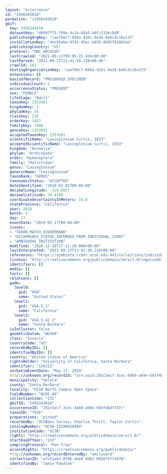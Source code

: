 ```yaml
---
layout: "occurrence"
id: "2456343618"
permalink: "/2456343618"
gbif:
  key: 2456343618
  datasetKey: "d6097f75-f99e-4c2a-b8a5-b0fc213ecbd0"
  publishingOrgKey: "cae7b6c7-669a-4261-9a34-6e8cdc16a125"
  installationKey: "4ec55ebe-9f92-45ec-b076-dd45f61003ab"
  publishingCountry: "US"
  protocol: "DWC_ARCHIVE"
  lastCrawled: "2021-09-11T09:05:22.434+00:00"
  lastParsed: "2021-09-23T21:41:59.218+00:00"
  crawlId: 161
  hostingOrganizationKey: "cae7b6c7-669a-4261-9a34-6e8cdc16a125"
  extensions: {}
  basisOfRecord: "PRESERVED_SPECIMEN"
  individualCount: 1
  occurrenceStatus: "PRESENT"
  sex: "FEMALE"
  lifeStage: "Adult"
  taxonKey: 1353501
  kingdomKey: 1
  phylumKey: 54
  classKey: 216
  orderKey: 1457
  familyKey: 7908
  genusKey: 1353501
  acceptedTaxonKey: 1353501
  scientificName: "Lasioglossum Curtis, 1833"
  acceptedScientificName: "Lasioglossum Curtis, 1833"
  kingdom: "Animalia"
  phylum: "Arthropoda"
  order: "Hymenoptera"
  family: "Halictidae"
  genus: "Lasioglossum"
  genericName: "Lasioglossum"
  taxonRank: "GENUS"
  taxonomicStatus: "ACCEPTED"
  dateIdentified: "2019-01-01T00:00:00"
  decimalLongitude: -119.8827
  decimalLatitude: 34.4189
  coordinateUncertaintyInMeters: 10.0
  stateProvince: "California"
  year: 2019
  month: 5
  day: 17
  eventDate: "2019-05-17T00:00:00"
  issues:
  - "TAXON_MATCH_HIGHERRANK"
  - "OCCURRENCE_STATUS_INFERRED_FROM_INDIVIDUAL_COUNT"
  - "AMBIGUOUS_INSTITUTION"
  modified: "2020-12-28T17:11:30.000+00:00"
  lastInterpreted: "2021-09-23T21:41:59.218+00:00"
  references: "https://symbiota.ccber.ucsb.edu:443/collections/individual/index.php?occid=136212"
  license: "http://creativecommons.org/publicdomain/zero/1.0/legalcode"
  identifiers: []
  media: []
  facts: []
  relations: []
  gadm:
    level0:
      gid: "USA"
      name: "United States"
    level1:
      gid: "USA.5_1"
      name: "California"
    level2:
      gid: "USA.5.42_1"
      name: "Santa Barbara"
  isInCluster: false
  geodeticDatum: "WGS84"
  class: "Insecta"
  countryCode: "US"
  recordedByIDs: []
  identifiedByIDs: []
  country: "United States of America"
  rightsHolder: "University of California, Santa Barbara"
  identifier: "136212"
  verbatimEventDate: "May 17, 2019"
  http://unknown.org/recordId: "urn:uuid:292c5ec7-3cec-4469-a69e-693f48d77d7c"
  municipality: "Goleta"
  county: "Santa Barbara"
  locality: "UCSB North Campus Open Space"
  fieldNumber: "NCOS_06"
  collectionCode: "IZC"
  gbifID: "2456343618"
  occurrenceID: "292c5ec7-3cec-4469-a69e-693f48d77d7c"
  taxonID: "7926"
  preparations: "pinned"
  recordedBy: "UCSBees Survey; Charlie Thrift, Taylor Curtis"
  catalogNumber: "UCSB-IZC00030404"
  institutionCode: "UCSB"
  rights: "http://creativecommons.org/publicdomain/zero/1.0/"
  startDayOfYear: "137"
  samplingProtocol: "Pan Trap"
  accessRights: "https://creativecommons.org/publicdomain/"
  http://unknown.org/recordEnteredBy: "emilyward"
  collectionID: "e7c51ab1-870b-4ee8-9d62-092875ffa870"
  identifiedBy: "Jamie Pawalek"
---
```

